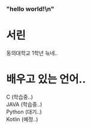 ### "hello world!\n"
# 서린
동의대학교 1학년 늒네..

# 배우고 있는 언어..
C (학습중..) <br>
JAVA (학습중..) <br>
Python (대기..) <br>
Kotlin (예정..) <br>
